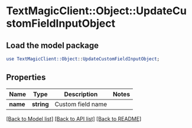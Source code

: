 # TextMagicClient::Object::UpdateCustomFieldInputObject

## Load the model package
```perl
use TextMagicClient::Object::UpdateCustomFieldInputObject;
```

## Properties
Name | Type | Description | Notes
------------ | ------------- | ------------- | -------------
**name** | **string** | Custom field name | 

[[Back to Model list]](../README.md#documentation-for-models) [[Back to API list]](../README.md#documentation-for-api-endpoints) [[Back to README]](../README.md)


